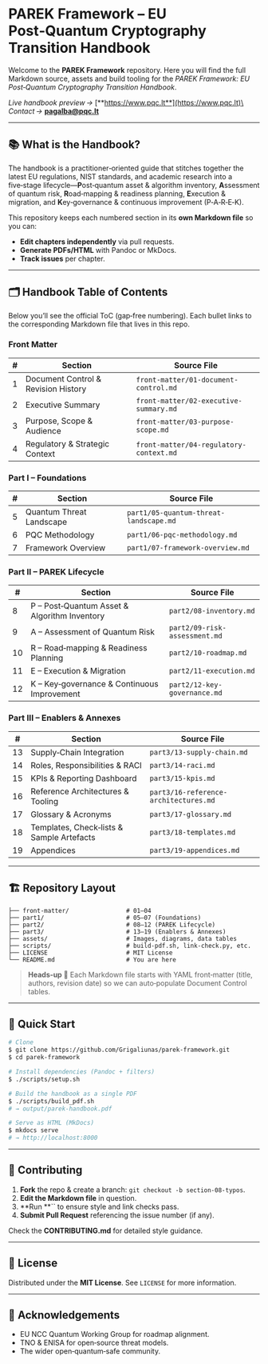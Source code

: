 # PAREK Framework – EU Post‑Quantum Cryptography Transition Handbook

Welcome to the **PAREK Framework** repository. Here you will find the full Markdown source, assets and build tooling for the *PAREK Framework: EU Post‑Quantum Cryptography Transition Handbook*.

*Live handbook preview →* [**https://www.pqc.lt**](https://www.pqc.lt)\
*Contact →* [**pagalba@pqc.lt**](mailto\:pagalba@pqc.lt)

---

## 📚 What is the Handbook?

The handbook is a practitioner‑oriented guide that stitches together the latest EU regulations, NIST standards, and academic research into a five‑stage lifecycle—**P**ost‑quantum asset & algorithm inventory, **A**ssessment of quantum risk, **R**oad‑mapping & readiness planning, **E**xecution & migration, and **K**ey‑governance & continuous improvement (P‑A‑R‑E‑K).

This repository keeps each numbered section in its **own Markdown file** so you can:

- **Edit chapters independently** via pull requests.
- **Generate PDFs/HTML** with Pandoc or MkDocs.
- **Track issues** per chapter.

---

## 🗂️ Handbook Table of Contents

Below you’ll see the official ToC (gap‑free numbering). Each bullet links to the corresponding Markdown file that lives in this repo.

### Front Matter

| # | Section                             | Source File                             |
| - | ----------------------------------- | --------------------------------------- |
| 1 | Document Control & Revision History | `front‑matter/01-document-control.md`   |
| 2 | Executive Summary                   | `front‑matter/02-executive-summary.md`  |
| 3 | Purpose, Scope & Audience           | `front‑matter/03-purpose-scope.md`      |
| 4 | Regulatory & Strategic Context      | `front‑matter/04-regulatory-context.md` |

### Part I – Foundations

| # | Section                  | Source File                            |
| - | ------------------------ | -------------------------------------- |
| 5 | Quantum Threat Landscape | `part1/05-quantum-threat-landscape.md` |
| 6 | PQC Methodology          | `part1/06-pqc-methodology.md`          |
| 7 | Framework Overview       | `part1/07-framework-overview.md`       |

### Part II – PAREK Lifecycle

| #  | Section                                      | Source File                   |
| -- | -------------------------------------------- | ----------------------------- |
| 8  | P – Post‑Quantum Asset & Algorithm Inventory | `part2/08-inventory.md`       |
| 9  | A – Assessment of Quantum Risk               | `part2/09-risk-assessment.md` |
| 10 | R – Road‑mapping & Readiness Planning        | `part2/10-roadmap.md`         |
| 11 | E – Execution & Migration                    | `part2/11-execution.md`       |
| 12 | K – Key‑governance & Continuous Improvement  | `part2/12-key-governance.md`  |

### Part III – Enablers & Annexes

| #  | Section                                   | Source File                           |
| -- | ----------------------------------------- | ------------------------------------- |
| 13 | Supply‑Chain Integration                  | `part3/13-supply-chain.md`            |
| 14 | Roles, Responsibilities & RACI            | `part3/14-raci.md`                    |
| 15 | KPIs & Reporting Dashboard                | `part3/15-kpis.md`                    |
| 16 | Reference Architectures & Tooling         | `part3/16-reference-architectures.md` |
| 17 | Glossary & Acronyms                       | `part3/17-glossary.md`                |
| 18 | Templates, Check‑lists & Sample Artefacts | `part3/18-templates.md`               |
| 19 | Appendices                                | `part3/19-appendices.md`              |

---

## 🏗️ Repository Layout

```
├── front‑matter/                # 01–04
├── part1/                       # 05–07 (Foundations)
├── part2/                       # 08–12 (PAREK Lifecycle)
├── part3/                       # 13–19 (Enablers & Annexes)
├── assets/                      # Images, diagrams, data tables
├── scripts/                     # build‑pdf.sh, link‑check.py, etc.
├── LICENSE                      # MIT License
└── README.md                    # You are here
```

> **Heads‑up 📝**  Each Markdown file starts with YAML front‑matter (title, authors, revision date) so we can auto‑populate Document Control tables.

---

## 🚀 Quick Start

```bash
# Clone
$ git clone https://github.com/Grigaliunas/parek-framework.git
$ cd parek-framework

# Install dependencies (Pandoc + filters)
$ ./scripts/setup.sh

# Build the handbook as a single PDF
$ ./scripts/build_pdf.sh
# → output/parek-handbook.pdf

# Serve as HTML (MkDocs)
$ mkdocs serve
# → http://localhost:8000
```

---

## 🤝 Contributing

1. **Fork** the repo & create a branch: `git checkout -b section-08-typos`.
2. **Edit the Markdown file** in question.
3. **Run **`` to ensure style and link checks pass.
4. **Submit Pull Request** referencing the issue number (if any).

Check the **CONTRIBUTING.md** for detailed style guidance.

---

## 🪪 License

Distributed under the **MIT License**. See `LICENSE` for more information.

---

## 🙏 Acknowledgements

- EU NCC Quantum Working Group for roadmap alignment.
- TNO & ENISA for open‑source threat models.
- The wider open‑quantum‑safe community.



